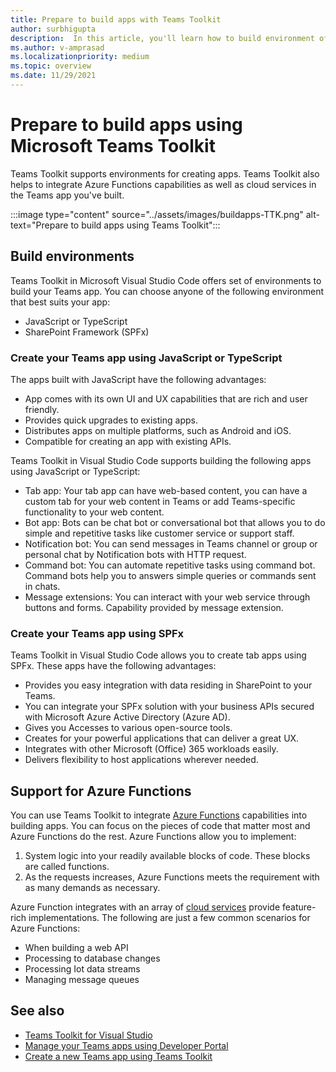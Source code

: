 ```yaml
---
title: Prepare to build apps with Teams Toolkit
author: surbhigupta
description:  In this article, you'll learn how to build environment of Teams Toolkit and manage the app in Developer Portal
ms.author: v-amprasad
ms.localizationpriority: medium
ms.topic: overview
ms.date: 11/29/2021
---
```


# Prepare to build apps using Microsoft Teams Toolkit

Teams Toolkit supports environments for creating apps. Teams Toolkit also helps to integrate Azure Functions capabilities as well as cloud services in the Teams app you've built.

:::image type="content" source="../assets/images/buildapps-TTK.png" alt-text="Prepare to build apps using Teams Toolkit":::

## Build environments

Teams Toolkit in Microsoft Visual Studio Code offers set of environments to build your Teams app. You can choose anyone of the following environment that best suits your app:

* JavaScript or TypeScript
* SharePoint Framework (SPFx)

### Create your Teams app using JavaScript or TypeScript

The apps built with JavaScript have the following advantages:

* App comes with its own UI and UX capabilities that are rich and user friendly.
* Provides quick upgrades to existing apps.
* Distributes apps on multiple platforms, such as Android and iOS.
* Compatible for creating an app with existing APIs.

Teams Toolkit in Visual Studio Code supports building the following apps using JavaScript or TypeScript:

* Tab app: Your tab app can have web-based content, you can have a custom tab for your web content in Teams or add Teams-specific functionality to your web content.
* Bot app: Bots can be chat bot or conversational bot that allows you to do simple and repetitive tasks like customer service or support staff.
* Notification bot: You can send messages in Teams channel or group or personal chat by Notification bots with HTTP request.
* Command bot: You can automate repetitive tasks using command bot. Command bots help you to answers simple queries or commands sent in chats.
* Message extensions: You can interact with your web service through buttons and forms. Capability provided by message extension.

### Create your Teams app using SPFx

Teams Toolkit in Visual Studio Code allows you to create tab apps using SPFx. These apps have the following advantages:

* Provides you easy integration with data residing in SharePoint to your Teams.
* You can integrate your SPFx solution with your business APIs secured with Microsoft Azure Active Directory (Azure AD).
* Gives you Accesses to various open-source tools.
* Creates for your powerful applications that can deliver a great UX.
* Integrates with other Microsoft (Office) 365 workloads easily.
* Delivers flexibility to host applications wherever needed.

## Support for Azure Functions

You can use Teams Toolkit to integrate [Azure Functions](/azure/azure-functions/functions-overview) capabilities into building apps. You can focus on the pieces of code that matter most and Azure Functions do the rest.
Azure Functions allow you to implement:

1. System logic into your readily available blocks of code. These blocks are called functions.
1. As the requests increases, Azure Functions meets the requirement with as many demands as necessary.

Azure Function integrates with an array of [cloud services](add-resource.md#types-of-cloud-resources) provide feature-rich implementations. The following are just a few common scenarios for Azure Functions:

* When building a web API
* Processing to database changes
* Processing Iot data streams
* Managing message queues

## See also

* [Teams Toolkit for Visual Studio](visual-studio-overview.md)
* [Manage your Teams apps using Developer Portal](../concepts/build-and-test/teams-developer-portal.md)
* [Create a new Teams app using Teams Toolkit](create-new-project.md)
